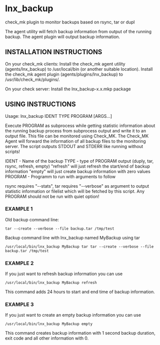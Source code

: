 # lnx_backup

check_mk plugin to monitor backups based on rsync, tar or dupl

The agent utility will fetch backup information from output of the
running backup. The agent plugin will output backup information.

## INSTALLATION INSTRUCTIONS

On your check_mk clients:
Install the check_mk agent utility (agents/lnx_backup) to /usr/local/bin (or another suitable location).
Install the check_mk agent plugin (agents/plugins/lnx_backup) to /usr/lib/check_mk/plugins/.

On your check server:
Install the lnx_backup-x.x.mkp package

## USING INSTRUCTIONS

Usage: lnx_backup IDENT TYPE PROGRAM [ARGS...]

Execute PROGRAM as subprocess while getting statistic information about the running backup process from subprocess output and write it to an output file. This file can be monitored using Check_MK. The Check_MK Agent will forward the information of all backup files to the monitoring server. The script outputs STDOUT and STDERR like running without scripts!

IDENT   - Name of the backup
TYPE    - type of PROGRAM output (duply, tar, rsync, refresh, empty)
          "refresh" will just refresh the start/end of backup information
          "empty" will just create backup information with zero values
PROGRAM - Programm to run with arguments to follow

rsync requires "--stats", tar requires "--verbose" as argument to output statistic information or filelist which will be fetched by this script. Any PROGRAM should not be run with quiet option!

### EXAMPLE 1

Old backup command line:

```
tar --create --verbose --file backup.tar /tmp/test
```

Backup command line with lnx_backup named MyBackup using tar

```
/usr/local/bin/lnx_backup MyBackup tar tar --create --verbose --file backup.tar /tmp/test
```

### EXAMPLE 2

If you just want to refresh backup information you can use

```
/usr/local/bin/lnx_backup MyBackup refresh
```

This command adds 24 hours to start and end time of backup information.

### EXAMPLE 3

If you just want to create an empty backup information you can use

```
/usr/local/bin/lnx_backup MyBackup empty
```

This command creates backup information with 1 second backup duration, exit code and all other information with 0.